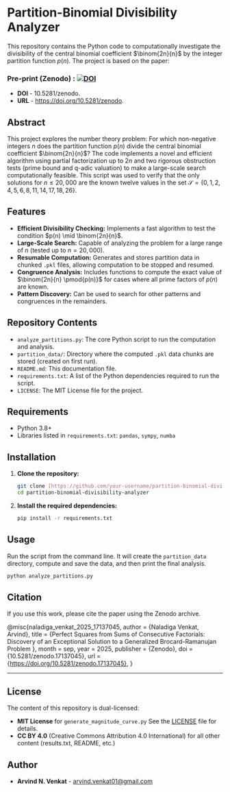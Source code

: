 # Partition-Binomial Divisibility Analyzer

This repository contains the Python code to computationally investigate the divisibility of the central binomial coefficient $\binom{2n}{n}$ by the integer partition function $p(n)$. The project is based on the paper:

### Pre-print (Zenodo) : [![DOI](https://zenodo.org/badge/DOI/10.5281/zenodo.17137045.svg)](https://doi.org/10.5281/zenodo.)
* **DOI** - 10.5281/zenodo.
* **URL** - https://doi.org/10.5281/zenodo.

## Abstract

This project explores the number theory problem: For which non-negative integers $n$ does the partition function $p(n)$ divide the central binomial coefficient $\binom{2n}{n}$? The code implements a novel and efficient algorithm using partial factorization up to $2n$ and two rigorous obstruction tests (prime bound and q-adic valuation) to make a large-scale search computationally feasible. This script was used to verify that the only solutions for $n \le 20,000$ are the known twelve values in the set $\mathcal{S} = \{0, 1, 2, 4, 5, 6, 8, 11, 14, 17, 18, 26\}$.

## Features

-   **Efficient Divisibility Checking:** Implements a fast algorithm to test the condition $p(n) \mid \binom{2n}{n}$.
-   **Large-Scale Search:** Capable of analyzing the problem for a large range of $n$ (tested up to $n=20,000$).
-   **Resumable Computation:** Generates and stores partition data in chunked `.pkl` files, allowing computation to be stopped and resumed.
-   **Congruence Analysis:** Includes functions to compute the exact value of $\binom{2n}{n} \pmod{p(n)}$ for cases where all prime factors of $p(n)$ are known.
-   **Pattern Discovery:** Can be used to search for other patterns and congruences in the remainders.

## Repository Contents

-   `analyze_partitions.py`: The core Python script to run the computation and analysis.
-   `partition_data/`: Directory where the computed `.pkl` data chunks are stored (created on first run).
-   `README.md`: This documentation file.
-   `requirements.txt`: A list of the Python dependencies required to run the script.
-   `LICENSE`: The MIT License file for the project.

## Requirements

-   Python 3.8+
-   Libraries listed in `requirements.txt`: `pandas`, `sympy`, `numba`

## Installation

1.  **Clone the repository:**
    ```bash
    git clone [https://github.com/your-username/partition-binomial-divisibility-analyzer.git](https://github.com/your-username/partition-binomial-divisibility-analyzer.git)
    cd partition-binomial-divisibility-analyzer
    ```

2.  **Install the required dependencies:**
    ```bash
    pip install -r requirements.txt
    ```

## Usage

Run the script from the command line. It will create the `partition_data` directory, compute and save the data, and then print the final analysis.

```bash
python analyze_partitions.py
```

## Citation

If you use this work, please cite the paper using the Zenodo archive.

@misc{naladiga_venkat_2025_17137045,
  author       = {Naladiga Venkat, Arvind},
  title        = {Perfect Squares from Sums of Consecutive
                   Factorials: Discovery of an Exceptional Solution
                   to a Generalized Brocard-Ramanujan Problem
                  },
  month        = sep,
  year         = 2025,
  publisher    = {Zenodo},
  doi          = {10.5281/zenodo.17137045},
  url          = {https://doi.org/10.5281/zenodo.17137045},
}

---

## License

The content of this repository is dual-licensed:

- **MIT License** for `generate_magnitude_curve.py` See the [LICENSE](LICENSE) file for details.
- **CC BY 4.0** (Creative Commons Attribution 4.0 International) for all other content (results.txt, README, etc.)



## Author

- **Arvind N. Venkat** - [arvind.venkat01@gmail.com](mailto:arvind.venkat01@gmail.com)
